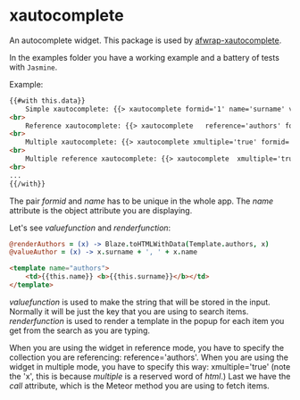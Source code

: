 xautocomplete
=============

An autocomplete widget. This package is used by [afwrap-xautocomplete](https://github.com/miguelalarcos/afwrap-xautocomplete.git).

In the examples folder you have a working example and a battery of tests with ```Jasmine```.

Example:
```html
{{#with this.data}}
    Simple xautocomplete: {{> xautocomplete formid='1' name='surname' valuefunction='valueAuthor' renderfunction='renderAuthors' call='authors'}}
<br>
    Reference xautocomplete: {{> xautocomplete   reference='authors' formid='1' name='authorId' valuefunction='valueAuthor' renderfunction='renderAuthors' call='authors'}}
<br>
    Multiple xautocomplete: {{> xautocomplete xmultiple='true' formid='1' name='surnames' valuefunction='valueAuthor' renderfunction='renderAuthors' call='authors'}}
<br>
    Multiple reference xautocomplete: {{> xautocomplete  xmultiple='true' reference='authors' formid='1' name='authorsId' valuefunction='valueAuthor' renderfunction='renderAuthors' call='authors'}}
<br>
...
{{/with}}
```

The pair *formid* and *name* has to be unique in the whole app. The *name* attribute is the object attribute you are displaying.

Let's see *valuefunction* and *renderfunction*:

```coffee
@renderAuthors = (x) -> Blaze.toHTMLWithData(Template.authors, x)
@valueAuthor = (x) -> x.surname + ', ' + x.name
```

```html
<template name="authors">
    <td>{{this.name}} <b>{{this.surname}}</b></td>
</template>
```

*valuefunction* is used to make the string that will be stored in the input. Normally it will be just the key that you are using to search items.
*renderfunction* is used to render a template in the popup for each item you get from the search as you are typing.

When you are using the widget in reference mode, you have to specify the collection you are referencing: reference='authors'.
When you are using the widget in multiple mode, you have to specify this way: xmultiple='true' (note the 'x', this is because *multiple* is a reserved word of *html*.)
Last we have the *call* attribute, which is the Meteor method you are using to fetch items.